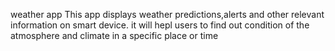 weather app
This app displays  weather predictions,alerts and other relevant information on smart device. 
it will hepl users to find out condition of the atmosphere and climate in a specific place or time 
